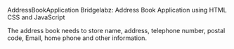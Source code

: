 AddressBookApplication
Bridgelabz: Address Book Application using HTML CSS and JavaScript

The address book needs to store name, address, telephone number, postal code, Email, home phone and other information.
